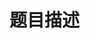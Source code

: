 # 题目描述


<p>
<img src="/upload/image/20140731/20140731204542_85689.png" alt=""/> 
</p>
<p>
<img src="/upload/image/20140731/20140731205250_18892.png" alt=""/> 
</p>
<p>
<img src="/upload/image/20140731/20140731205318_80891.png" alt=""/> 
</p>
<p>
<img src="/upload/image/20140731/20140731205335_88796.png" alt=""/> 
</p>
<p>
<img src="/upload/image/20140731/20140731205353_65938.png" alt=""/> 
</p>
